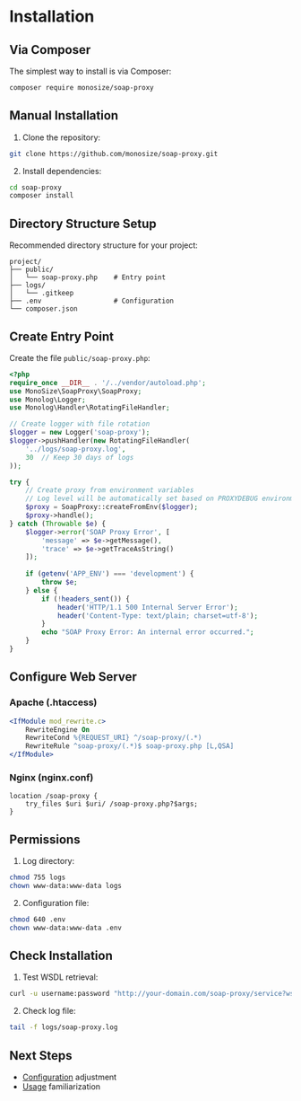 # Installation
## Via Composer
The simplest way to install is via Composer:
```bash
composer require monosize/soap-proxy
```
## Manual Installation
1. Clone the repository:
```bash
git clone https://github.com/monosize/soap-proxy.git
```
2. Install dependencies:
```bash
cd soap-proxy
composer install
```
## Directory Structure Setup
Recommended directory structure for your project:
```
project/
├── public/
│   └── soap-proxy.php    # Entry point
├── logs/
│   └── .gitkeep
├── .env                  # Configuration
└── composer.json
```
## Create Entry Point
Create the file `public/soap-proxy.php`:
```php
<?php
require_once __DIR__ . '/../vendor/autoload.php';
use MonoSize\SoapProxy\SoapProxy;
use Monolog\Logger;
use Monolog\Handler\RotatingFileHandler;

// Create logger with file rotation
$logger = new Logger('soap-proxy');
$logger->pushHandler(new RotatingFileHandler(
    '../logs/soap-proxy.log',
    30  // Keep 30 days of logs
));

try {
    // Create proxy from environment variables
    // Log level will be automatically set based on PROXYDEBUG environment variable
    $proxy = SoapProxy::createFromEnv($logger);
    $proxy->handle();
} catch (Throwable $e) {
    $logger->error('SOAP Proxy Error', [
        'message' => $e->getMessage(),
        'trace' => $e->getTraceAsString()
    ]);
    
    if (getenv('APP_ENV') === 'development') {
        throw $e;
    } else {
        if (!headers_sent()) {
            header('HTTP/1.1 500 Internal Server Error');
            header('Content-Type: text/plain; charset=utf-8');
        }
        echo "SOAP Proxy Error: An internal error occurred.";
    }
}
```
## Configure Web Server
### Apache (.htaccess)
```apache
<IfModule mod_rewrite.c>
    RewriteEngine On
    RewriteCond %{REQUEST_URI} ^/soap-proxy/(.*)
    RewriteRule ^soap-proxy/(.*)$ soap-proxy.php [L,QSA]
</IfModule>
```
### Nginx (nginx.conf)
```nginx
location /soap-proxy {
    try_files $uri $uri/ /soap-proxy.php?$args;
}
```
## Permissions
1. Log directory:
```bash
chmod 755 logs
chown www-data:www-data logs
```
2. Configuration file:
```bash
chmod 640 .env
chown www-data:www-data .env
```
## Check Installation
1. Test WSDL retrieval:
```bash
curl -u username:password "http://your-domain.com/soap-proxy/service?wsdl"
```
2. Check log file:
```bash
tail -f logs/soap-proxy.log
```
## Next Steps
- [Configuration](configuration.md) adjustment
- [Usage](usage.md) familiarization
